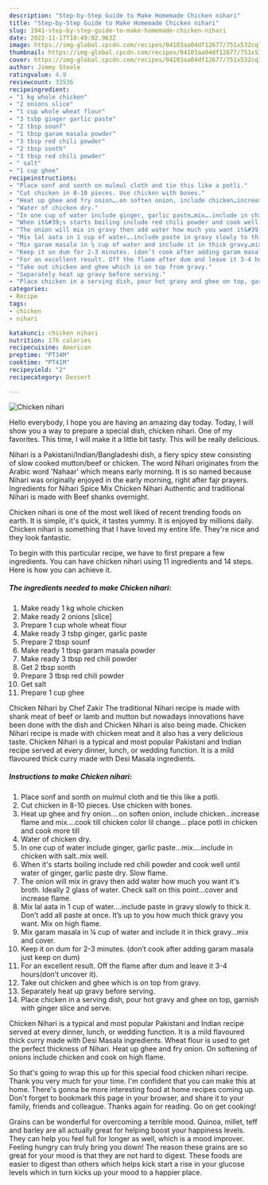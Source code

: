 ```yaml
---
description: "Step-by-Step Guide to Make Homemade Chicken nihari"
title: "Step-by-Step Guide to Make Homemade Chicken nihari"
slug: 1941-step-by-step-guide-to-make-homemade-chicken-nihari
date: 2022-11-17T18:49:02.963Z
image: https://img-global.cpcdn.com/recipes/04103aa04df12677/751x532cq70/chicken-nihari-recipe-main-photo.jpg
thumbnail: https://img-global.cpcdn.com/recipes/04103aa04df12677/751x532cq70/chicken-nihari-recipe-main-photo.jpg
cover: https://img-global.cpcdn.com/recipes/04103aa04df12677/751x532cq70/chicken-nihari-recipe-main-photo.jpg
author: Jimmy Steele
ratingvalue: 4.9
reviewcount: 33536
recipeingredient:
- "1 kg whole chicken"
- "2 onions slice"
- "1 cup whole wheat flour"
- "3 tsbp ginger garlic paste"
- "2 tbsp sounf"
- "1 tbsp garam masala powder"
- "3 tbsp red chili powder"
- "2 tbsp sonth"
- "3 tbsp red chili powder"
- " salt"
- "1 cup ghee"
recipeinstructions:
- "Place sonf and sonth on mulmul cloth and tie this like a potli."
- "Cut chicken in 8-10 pieces. Use chicken with bones."
- "Heat up ghee and fry onion….on soften onion, include chicken…increase flame and mix….cook till chicken color lil change… place potli in chicken and cook more till"
- "Water of chicken dry."
- "In one cup of water include ginger, garlic paste…mix….include in chicken with salt..mix well."
- "When it&#39;s starts boiling include red chili powder and cook well until water of ginger, garlic paste dry. Slow flame."
- "The onion will mix in gravy then add water how much you want it&#39;s broth. Ideally 2 glass of water. Check salt on this point…cover and increase flame."
- "Mix lal aata in 1 cup of water….include paste in gravy slowly to thick it. Don’t add all paste at once. It’s up to you how much thick gravy you want. Mix on high flame."
- "Mix garam masala in ¼ cup of water and include it in thick gravy…mix and cover."
- "Keep it on dum for 2-3 minutes. (don’t cook after adding garam masala just keep on dum)"
- "For an excellent result. Off the flame after dum and leave it 3-4 hours(don’t uncover it)."
- "Take out chicken and ghee which is on top from gravy."
- "Separately heat up gravy before serving."
- "Place chicken in a serving dish, pour hot gravy and ghee on top, garnish with ginger slice and serve."
categories:
- Recipe
tags:
- chicken
- nihari

katakunci: chicken nihari 
nutrition: 176 calories
recipecuisine: American
preptime: "PT34M"
cooktime: "PT41M"
recipeyield: "2"
recipecategory: Dessert

---
```



![Chicken nihari](https://img-global.cpcdn.com/recipes/04103aa04df12677/751x532cq70/chicken-nihari-recipe-main-photo.jpg)

Hello everybody, I hope you are having an amazing day today. Today, I will show you a way to prepare a special dish, chicken nihari. One of my favorites. This time, I will make it a little bit tasty. This will be really delicious.

Nihari is a Pakistani/Indian/Bangladeshi dish, a fiery spicy stew consisting of slow cooked mutton/beef or chicken. The word Nihari originates from the Arabic word &#39;Nahaar&#39; which means early morning. It is so named because Nihari was originally enjoyed in the early morning, right after fajr prayers. Ingredients for Nihari Spice Mix Chicken Nihari Authentic and traditional Nihari is made with Beef shanks overnight.

Chicken nihari is one of the most well liked of recent trending foods on earth. It is simple, it's quick, it tastes yummy. It is enjoyed by millions daily. Chicken nihari is something that I have loved my entire life. They're nice and they look fantastic.


To begin with this particular recipe, we have to first prepare a few ingredients. You can have chicken nihari using 11 ingredients and 14 steps. Here is how you can achieve it.

<!--inarticleads1-->

##### The ingredients needed to make Chicken nihari:

1. Make ready 1 kg whole chicken
1. Make ready 2 onions [slice]
1. Prepare 1 cup whole wheat flour
1. Make ready 3 tsbp ginger, garlic paste
1. Prepare 2 tbsp sounf
1. Make ready 1 tbsp garam masala powder
1. Make ready 3 tbsp red chili powder
1. Get 2 tbsp sonth
1. Prepare 3 tbsp red chili powder
1. Get  salt
1. Prepare 1 cup ghee


Chicken Nihari by Chef Zakir The traditional Nihari recipe is made with shank meat of beef or lamb and mutton but nowadays innovations have been done with the dish and Chicken Nihari is also being made. Chicken Nihari recipe is made with chicken meat and it also has a very delicious taste. Chicken Nihari is a typical and most popular Pakistani and Indian recipe served at every dinner, lunch, or wedding function. It is a mild flavoured thick curry made with Desi Masala ingredients. 

<!--inarticleads2-->

##### Instructions to make Chicken nihari:

1. Place sonf and sonth on mulmul cloth and tie this like a potli.
1. Cut chicken in 8-10 pieces. Use chicken with bones.
1. Heat up ghee and fry onion….on soften onion, include chicken…increase flame and mix….cook till chicken color lil change… place potli in chicken and cook more till
1. Water of chicken dry.
1. In one cup of water include ginger, garlic paste…mix….include in chicken with salt..mix well.
1. When it&#39;s starts boiling include red chili powder and cook well until water of ginger, garlic paste dry. Slow flame.
1. The onion will mix in gravy then add water how much you want it&#39;s broth. Ideally 2 glass of water. Check salt on this point…cover and increase flame.
1. Mix lal aata in 1 cup of water….include paste in gravy slowly to thick it. Don’t add all paste at once. It’s up to you how much thick gravy you want. Mix on high flame.
1. Mix garam masala in ¼ cup of water and include it in thick gravy…mix and cover.
1. Keep it on dum for 2-3 minutes. (don’t cook after adding garam masala just keep on dum)
1. For an excellent result. Off the flame after dum and leave it 3-4 hours(don’t uncover it).
1. Take out chicken and ghee which is on top from gravy.
1. Separately heat up gravy before serving.
1. Place chicken in a serving dish, pour hot gravy and ghee on top, garnish with ginger slice and serve.


Chicken Nihari is a typical and most popular Pakistani and Indian recipe served at every dinner, lunch, or wedding function. It is a mild flavoured thick curry made with Desi Masala ingredients. Wheat flour is used to get the perfect thickness of Nihari. Heat up ghee and fry onion. On softening of onions include chicken and cook on high flame. 

So that's going to wrap this up for this special food chicken nihari recipe. Thank you very much for your time. I'm confident that you can make this at home. There's gonna be more interesting food at home recipes coming up. Don't forget to bookmark this page in your browser, and share it to your family, friends and colleague. Thanks again for reading. Go on get cooking!

Grains can be wonderful for overcoming a terrible mood. Quinoa, millet, teff and barley are all actually great for helping boost your happiness levels. They can help you feel full for longer as well, which is a mood improver. Feeling hungry can truly bring you down! The reason these grains are so great for your mood is that they are not hard to digest. These foods are easier to digest than others which helps kick start a rise in your glucose levels which in turn kicks up your mood to a happier place.
